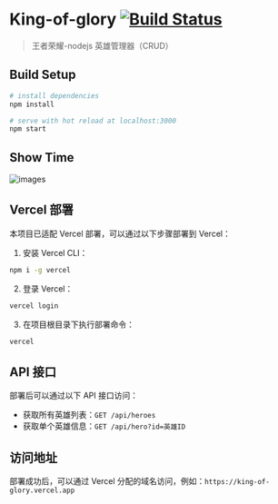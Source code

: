 # King-of-glory [![Build Status](https://travis-ci.org/xiaoyueyue165/King-of-glory.svg?branch=master)](https://travis-ci.org/xiaoyueyue165/King-of-glory)

> 王者荣耀-nodejs 英雄管理器（CRUD）

## Build Setup

```bash
# install dependencies
npm install

# serve with hot reload at localhost:3000
npm start

```

## Show Time

![images](./screenshot/showTime.gif)

## Vercel 部署

本项目已适配 Vercel 部署，可以通过以下步骤部署到 Vercel：

1. 安装 Vercel CLI：

```bash
npm i -g vercel
```

2. 登录 Vercel：

```bash
vercel login
```

3. 在项目根目录下执行部署命令：

```bash
vercel
```

## API 接口

部署后可以通过以下 API 接口访问：

- 获取所有英雄列表：`GET /api/heroes`
- 获取单个英雄信息：`GET /api/hero?id=英雄ID`

## 访问地址

部署成功后，可以通过 Vercel 分配的域名访问，例如：`https://king-of-glory.vercel.app`
